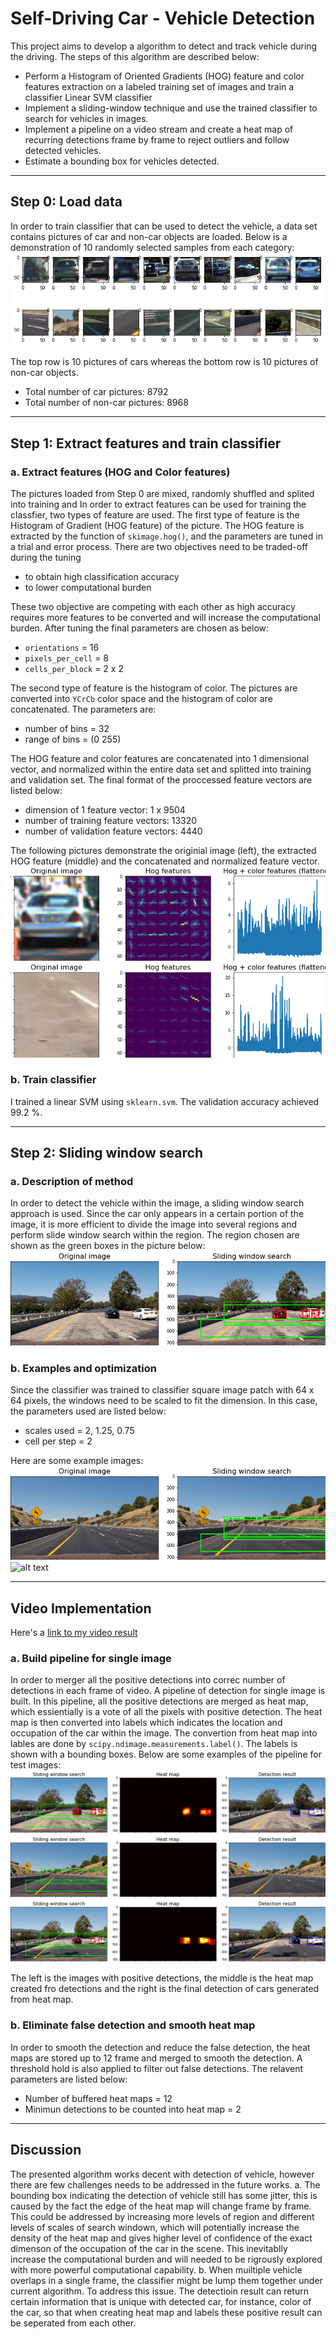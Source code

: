 # Self-Driving Car - Vehicle Detection
This project aims to develop a algorithm to detect and track vehicle during the driving. The steps of this algorithm are described below:
* Perform a Histogram of Oriented Gradients (HOG) feature and color features extraction on a labeled training set of images and train a classifier Linear SVM classifier
* Implement a sliding-window technique and use the trained classifier to search for vehicles in images.
* Implement a pipeline on a video stream and create a heat map of recurring detections frame by frame to reject outliers and follow detected vehicles.
* Estimate a bounding box for vehicles detected.

---

## Step 0: Load data
In order to train classifier that can be used to detect the vehicle, a data set contains pictures of car and non-car objects are loaded. Below is a demonstration of 10 randomly selected samples from each category:
![alt text](https://github.com/davidsky900/SelfDrivingCar-VehicleDetection/blob/master/figures/dataDemo.png)

The top row is 10 pictures of cars whereas the bottom row is 10 pictures of non-car objects. 
* Total number of car pictures: 8792
* Total number of non-car pictures: 8968

---

## Step 1: Extract features and train classifier
### a. Extract features (HOG and Color features)
The pictures loaded from Step 0 are mixed, randomly shuffled and splited into training and In order to extract features can be used for training the classfier, two types of feature are used. The first type of feature is the Histogram of Gradient (HOG feature) of the picture. The HOG feature is extracted by the function of  `skimage.hog()`, and the parameters are tuned in a trial and error process. There are two objectives need to be traded-off during the tuning

* to obtain high classification accuracy
* to lower computational burden

These two objective are competing with each other as high accuracy requires more features to be converted and will increase the computational burden. After tuning the final parameters are chosen as below:
* `orientations` = 16
* `pixels_per_cell` = 8
* `cells_per_block` = 2 x 2

The second type of feature is the histogram of color. The pictures are converted into `YCrCb` color space and the histogram of color are concatenated. The parameters are:
* number of bins = 32
* range of bins = (0 255)

The HOG feature and color features are concatenated into 1 dimensional vector, and normalized within the entire data set and splitted into training and validation set. The final format of the proccessed feature vectors are listed below:
* dimension of 1 feature vector: 1 x 9504
* number of training feature vectors: 13320
* number of validation feature vectors: 4440

The following pictures demonstrate the originial image (left), the extracted HOG feature (middle) and the concatenated and normalized feature vector. 
![alt text](https://github.com/davidsky900/SelfDrivingCar-VehicleDetection/blob/master/figures/featureCar2842.png)
![alt text](https://github.com/davidsky900/SelfDrivingCar-VehicleDetection/blob/master/figures/featureNonCar3108.png)

### b. Train classifier
I trained a linear SVM using `sklearn.svm`. The validation accuracy achieved 99.2 %. 

---

## Step 2: Sliding window search
### a. Description of method
In order to detect the vehicle within the image, a sliding window search approach is used. Since the car only appears in a certain portion of the image, it is more efficient to divide the image into several regions and perform slide window search within the region. The region chosen are shown as the green boxes in the picture below:
![alt text](https://github.com/davidsky900/SelfDrivingCar-VehicleDetection/blob/master/figures/slideWin0.png)

### b. Examples and optimization
Since the classifier was trained to classifier square image patch with 64 x 64 pixels, the windows need to be scaled to fit the dimension. In this case, the parameters used are listed below:
* scales used = 2, 1.25, 0.75
* cell per step = 2

Here are some example images:
![alt text](https://github.com/davidsky900/SelfDrivingCar-VehicleDetection/blob/master/figures/slideWin1.png)
![alt text](https://github.com/davidsky900/SelfDrivingCar-VehicleDetection/blob/master/figures/slideWin6.png)

---

## Video Implementation
Here's a [link to my video result](https://github.com/davidsky900/SelfDrivingCar-VehicleDetection/blob/master/output_videos/video2_out.mp4)

### a. Build pipeline for single image
In order to merger all the positive detections into correc number of detections in each frame of video. A pipeline of detection for single image is built. In this pipeline, all the positive detections are merged as heat map, which essientially is a vote of all the pixels with positive detection. The heat map is then converted into labels which indicates the location and occupation of the car within the image. The convertion from heat map into lables are done by `scipy.ndimage.measurements.label()`. The labels is shown with a bounding boxes. Below are some examples of the pipeline for test images:
![alt text](https://github.com/davidsky900/SelfDrivingCar-VehicleDetection/blob/master/figures/pipeline0.png)
![alt text](https://github.com/davidsky900/SelfDrivingCar-VehicleDetection/blob/master/figures/pipeline1.png)
![alt text](https://github.com/davidsky900/SelfDrivingCar-VehicleDetection/blob/master/figures/pipeline3.png)

The left is the images with positive detections, the middle is the heat map created fro detections and the right is the final detection of cars generated from heat map. 

### b. Eliminate false detection and smooth heat map
In order to smooth the detection and reduce the false detection, the heat maps are stored up to 12 frame and merged to smooth the detection. A threshold hold is also applied to filter out false detections. The relavent parameters are listed below:
* Number of buffered heat maps = 12
* Minimun detections to be counted into heat map = 2

---

## Discussion
The presented algorithm works decent with detection of vehicle, however there are few challenges needs to be addressed in the future works. 
a. The bounding box indicating the detection of vehicle still has some jitter, this is caused by the fact the edge of the heat map will change frame by frame. This could be addressed by increasing more levels of region and different levels of scales of search windown, which will potentially increase the density of the heat map and gives higher level of confidence of the exact dimenson of the occupation of the car in the scene. This inevitablly increase the computational burden and will needed to be rigrously explored with more powerful computational capability. 
b. When muiltiple vehicle overlaps in a single frame, the classifier might be lump them together under current algorithm. To address this issue. The detectioin result can return certain information that is unique with detected car, for instance, color of the car, so that when creating heat map and labels these positive result can be seperated from each other. 
